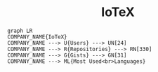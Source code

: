 <h1 align="center">IoTeX</h1>

```mermaid
graph LR
COMPANY_NAME{IoTeX}
COMPANY_NAME ---> U{Users} ---> UN[24]
COMPANY_NAME ---> R{Repositories} ---> RN[330]
COMPANY_NAME ---> G{Gists} ---> GN[31]
COMPANY_NAME ---> ML{Most Used<br>Languages}
```
